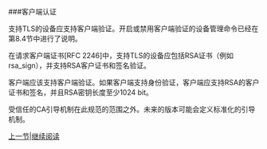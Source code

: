 ###客户端认证

支持TLS的设备应支持客户端验证。开启或禁用客户端验证的设备管理命令已经在第8.4节中进行了说明。

在请求客户端证书[RFC 2246]中，支持TLS的设备应包括RSA证书（例如rsa_sign），并支持RSA客户证书和签名验证。

客户端应该支持客户端验证。如果客户端支持身份验证，客户端应支持RSA的客户证书和签名，并且RSA密钥长度至少1024 bit。

受信任的CA引导机制在此规范的范围之外。未来的版本可能会定义标准化的引导机制。

[上一节](10.01.02)|[继续阅读](10.02)





